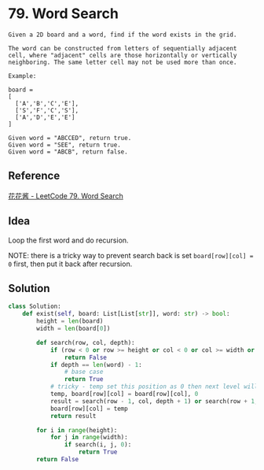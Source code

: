 # 79. Word Search

```
Given a 2D board and a word, find if the word exists in the grid.

The word can be constructed from letters of sequentially adjacent cell, where "adjacent" cells are those horizontally or vertically neighboring. The same letter cell may not be used more than once.

Example:

board =
[
  ['A','B','C','E'],
  ['S','F','C','S'],
  ['A','D','E','E']
]

Given word = "ABCCED", return true.
Given word = "SEE", return true.
Given word = "ABCB", return false.
```

## Reference

[花花酱 - LeetCode 79. Word Search](https://www.youtube.com/watch?v=oUeGFKZvoo4)


## Idea

Loop the first word and do recursion.

NOTE: there is a tricky way to prevent search back is set `board[row][col] = 0` first, then put it back after recursion.

## Solution

```python
class Solution:
    def exist(self, board: List[List[str]], word: str) -> bool:
        height = len(board)
        width = len(board[0])

        def search(row, col, depth):
            if (row < 0 or row >= height or col < 0 or col >= width or board[row][col] != word[depth]):
                return False
            if depth == len(word) - 1:
                # base case
                return True
            # tricky - temp set this position as 0 then next level will not search back
            temp, board[row][col] = board[row][col], 0
            result = search(row - 1, col, depth + 1) or search(row + 1, col, depth + 1) or search(row, col - 1, depth + 1) or search(row, col + 1, depth + 1)
            board[row][col] = temp
            return result

        for i in range(height):
            for j in range(width):
                if search(i, j, 0):
                    return True
        return False

```
